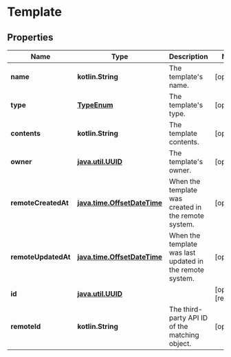 
# Template

## Properties
Name | Type | Description | Notes
------------ | ------------- | ------------- | -------------
**name** | **kotlin.String** | The template&#39;s name. |  [optional]
**type** | [**TypeEnum**](TypeEnum.md) | The template&#39;s type. |  [optional]
**contents** | **kotlin.String** | The template contents. |  [optional]
**owner** | [**java.util.UUID**](java.util.UUID.md) | The template&#39;s owner. |  [optional]
**remoteCreatedAt** | [**java.time.OffsetDateTime**](java.time.OffsetDateTime.md) | When the template was created in the remote system. |  [optional]
**remoteUpdatedAt** | [**java.time.OffsetDateTime**](java.time.OffsetDateTime.md) | When the template was last updated in the remote system. |  [optional]
**id** | [**java.util.UUID**](java.util.UUID.md) |  |  [optional] [readonly]
**remoteId** | **kotlin.String** | The third-party API ID of the matching object. |  [optional]



